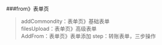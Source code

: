 ###from》表单页

> addCommondity：表单页》基础表单    
> filesUpload：表单页》高级表单   
> AddFrom：表单页》表单添加
> step：转账表单，三步操作


